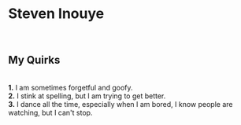 <h1><b>Steven Inouye</b></h1> 
<br/>
<h2><b>My Quirks</b></h2> 
<br />
<b>1.</b> I am sometimes forgetful and goofy.<br />
<b>2.</b> I stink at spelling, but I am trying to get better.<br />
<b>3.</b> I dance all the time, especially when I am bored, I know people are watching, but I can't stop. <br />